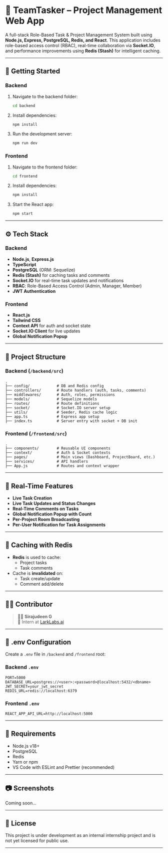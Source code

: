 
# 🧠 TeamTasker – Project Management Web App

A full-stack Role-Based Task & Project Management System built using **Node.js, Express, PostgreSQL, Redis, and React**. This application includes role-based access control (RBAC), real-time collaboration via **Socket.IO**, and performance improvements using **Redis (Stash)** for intelligent caching.

---

## 🚀 Getting Started

### Backend

1. Navigate to the backend folder:
   ```bash
   cd backend
   ```
2. Install dependencies:
   ```bash
   npm install
   ```
3. Run the development server:
   ```bash
   npm run dev
   ```

### Frontend

1. Navigate to the frontend folder:
   ```bash
   cd frontend
   ```
2. Install dependencies:
   ```bash
   npm install
   ```
3. Start the React app:
   ```bash
   npm start
   ```

---

## ⚙️ Tech Stack

### Backend
- **Node.js**, **Express.js**
- **TypeScript**
- **PostgreSQL** (ORM: Sequelize)
- **Redis (Stash)** for caching tasks and comments
- **Socket.IO** for real-time task updates and notifications
- **RBAC**: Role-Based Access Control (Admin, Manager, Member)
- **JWT Authentication**

### Frontend
- **React.js**
- **Tailwind CSS**
- **Context API** for auth and socket state
- **Socket.IO Client** for live updates
- **Global Notification Popup**

---

## 📁 Project Structure

### Backend (`/backend/src`)
```
.
├── config/            # DB and Redis config
├── controllers/       # Route handlers (auth, tasks, comments)
├── middlewares/       # Auth, roles, permissions
├── models/            # Sequelize models
├── routes/            # Route definitions
├── socket/            # Socket.IO server setup
├── utils/             # Seeder, Redis cache logic
├── app.ts             # Express app setup
├── index.ts           # Server entry with socket + DB init
```

### Frontend (`/frontend/src`)
```
.
├── components/        # Reusable UI components
├── context/           # Auth & Socket contexts
├── pages/             # Main views (Dashboard, ProjectBoard, etc.)
├── services/          # API handlers
├── App.js             # Routes and context wrapper
```

---

## 📡 Real-Time Features

- **Live Task Creation**  
- **Live Task Updates and Status Changes**  
- **Real-Time Comments on Tasks**  
- **Global Notification Popup with Count**  
- **Per-Project Room Broadcasting**  
- **Per-User Notification for Task Assignments**

---

## 🧠 Caching with Redis

- **Redis** is used to cache:
  - Project tasks
  - Task comments
- Cache is **invalidated** on:
  - Task create/update
  - Comment add/delete

---

## 🙋‍♂️ Contributor

> 👨‍💻 **Sirajudeen G**  
> 🏢 Intern at [LarkLabs.ai](https://larklabs.ai)

---

## 📜 .env Configuration

Create a `.env` file in `/backend` and `/frontend` root:

### Backend `.env`
```env
PORT=5000
DATABASE_URL=postgres://<user>:<password>@localhost:5432/<dbname>
JWT_SECRET=your_jwt_secret
REDIS_URL=redis://localhost:6379
```

### Frontend `.env`
```env
REACT_APP_API_URL=http://localhost:5000
```

---

## 📌 Requirements

- Node.js v18+
- PostgreSQL
- Redis
- Yarn or npm
- VS Code with ESLint and Prettier (recommended)

---

## 📷 Screenshots

Coming soon...

---

## 📄 License

This project is under development as an internal internship project and is not yet licensed for public use.

---
